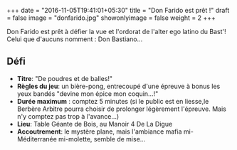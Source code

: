 +++
date = "2016-11-05T19:41:01+05:30"
title = "Don Farido est prêt !"
draft = false
image = "donfarido.jpg"
showonlyimage = false
weight = 2
+++

Don Farido est prêt à défier la vue et l'ordorat de l'alter ego latino du Bast'! Celui que d'aucuns nomment : Don Bastiano...
<!--more-->

## Défi

- **Titre**:  "De poudres et de balles!"   
- **Règles du jeu**: un bière-pong, entrecoupé d'une épreuve à bonus les yeux bandés "devine mon épice mon coquin...!"  
- **Durée maximum** : comptez 5 minutes (si le public est en liesse,le Berbère Arbitre pourra choisir de prolonger légèrement l'épreuve. Mais n'y comptez pas trop à l'avance...)
- **Lieu**: Table Géante de Bois, au Manoir 4 De La Digue  
- **Accoutrement**: le mystère plane, mais l'ambiance mafia mi-Méditerranée mi-molette, semble de mise...  


